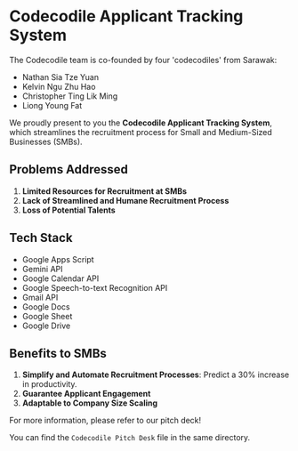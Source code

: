 # Codecodile Applicant Tracking System

The Codecodile team is co-founded by four 'codecodiles' from Sarawak:
- Nathan Sia Tze Yuan
- Kelvin Ngu Zhu Hao
- Christopher Ting Lik Ming
- Liong Young Fat

We proudly present to you the **Codecodile Applicant Tracking System**, which streamlines the recruitment process for Small and Medium-Sized Businesses (SMBs). 

## Problems Addressed
1. **Limited Resources for Recruitment at SMBs**
2. **Lack of Streamlined and Humane Recruitment Process**
3. **Loss of Potential Talents**

## Tech Stack
- Google Apps Script
- Gemini API
- Google Calendar API
- Google Speech-to-text Recognition API
- Gmail API
- Google Docs
- Google Sheet
- Google Drive

## Benefits to SMBs
1. **Simplify and Automate Recruitment Processes**: Predict a 30% increase in productivity.
2. **Guarantee Applicant Engagement**
3. **Adaptable to Company Size Scaling**

For more information, please refer to our pitch deck! 

You can find the `Codecodile Pitch Desk` file in the same directory.